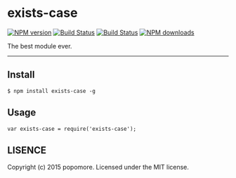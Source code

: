 # exists-case

[![NPM version](https://img.shields.io/npm/v/exists-case.svg?style=flat)](https://npmjs.org/package/exists-case)
[![Build Status](https://img.shields.io/travis/popomore/exists-case.svg?style=flat)](https://travis-ci.org/popomore/exists-case)
[![Build Status](https://img.shields.io/coveralls/popomore/exists-case?style=flat)](https://coveralls.io/r/popomore/exists-case)
[![NPM downloads](http://img.shields.io/npm/dm/exists-case.svg?style=flat)](https://npmjs.org/package/exists-case)

The best module ever.

---

## Install

```
$ npm install exists-case -g
```

## Usage

```
var exists-case = require('exists-case');
```

## LISENCE

Copyright (c) 2015 popomore. Licensed under the MIT license.
